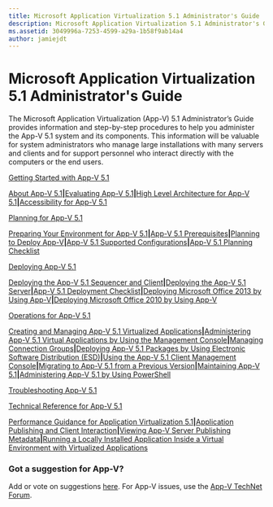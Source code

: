 ```yaml
---
title: Microsoft Application Virtualization 5.1 Administrator's Guide
description: Microsoft Application Virtualization 5.1 Administrator's Guide
ms.assetid: 3049996a-7253-4599-a29a-1b58f9ab14a4
author: jamiejdt
---
```


# Microsoft Application Virtualization 5.1 Administrator's Guide


The Microsoft Application Virtualization (App-V) 5.1 Administrator’s Guide provides information and step-by-step procedures to help you administer the App-V 5.1 system and its components. This information will be valuable for system administrators who manage large installations with many servers and clients and for support personnel who interact directly with the computers or the end users.

<a href="" id="getting-started-with-app-v-5-1"></a>[Getting Started with App-V 5.1](getting-started-with-app-v-51.md)  

[About App-V 5.1](about-app-v-51.md)**|**[Evaluating App-V 5.1](evaluating-app-v-51.md)**|**[High Level Architecture for App-V 5.1](high-level-architecture-for-app-v-51.md)**|**[Accessibility for App-V 5.1](accessibility-for-app-v-51.md)

<a href="" id="planning-for-app-v-5-1"></a>[Planning for App-V 5.1](planning-for-app-v-51.md)  

[Preparing Your Environment for App-V 5.1](preparing-your-environment-for-app-v-51.md)**|**[App-V 5.1 Prerequisites](app-v-51-prerequisites.md)**|**[Planning to Deploy App-V](planning-to-deploy-app-v51.md)**|**[App-V 5.1 Supported Configurations](app-v-51-supported-configurations.md)**|**[App-V 5.1 Planning Checklist](app-v-51-planning-checklist.md)

<a href="" id="deploying-app-v-5-1"></a>[Deploying App-V 5.1](deploying-app-v-51.md)  

[Deploying the App-V 5.1 Sequencer and Client](deploying-the-app-v-51-sequencer-and-client.md)**|**[Deploying the App-V 5.1 Server](deploying-the-app-v-51-server.md)**|**[App-V 5.1 Deployment Checklist](app-v-51-deployment-checklist.md)**|**[Deploying Microsoft Office 2013 by Using App-V](deploying-microsoft-office-2013-by-using-app-v51.md)**|**[Deploying Microsoft Office 2010 by Using App-V](deploying-microsoft-office-2010-by-using-app-v51.md)

<a href="" id="operations-for-app-v-5-1"></a>[Operations for App-V 5.1](operations-for-app-v-51.md)  

[Creating and Managing App-V 5.1 Virtualized Applications](creating-and-managing-app-v-51-virtualized-applications.md)**|**[Administering App-V 5.1 Virtual Applications by Using the Management Console](administering-app-v-51-virtual-applications-by-using-the-management-console.md)**|**[Managing Connection Groups](managing-connection-groups51.md)**|**[Deploying App-V 5.1 Packages by Using Electronic Software Distribution (ESD)](deploying-app-v-51-packages-by-using-electronic-software-distribution--esd-.md)**|**[Using the App-V 5.1 Client Management Console](using-the-app-v-51-client-management-console.md)**|**[Migrating to App-V 5.1 from a Previous Version](migrating-to-app-v-51-from-a-previous-version.md)**|**[Maintaining App-V 5.1](maintaining-app-v-51.md)**|**[Administering App-V 5.1 by Using PowerShell](administering-app-v-51-by-using-powershell.md)

<a href="" id="troubleshooting-app-v-5-1"></a>[Troubleshooting App-V 5.1](troubleshooting-app-v-51.md)  

<a href="" id="technical-reference-for-app-v-5-1"></a>[Technical Reference for App-V 5.1](technical-reference-for-app-v-51.md)  

[Performance Guidance for Application Virtualization 5.1](performance-guidance-for-application-virtualization-51.md)**|**[Application Publishing and Client Interaction](application-publishing-and-client-interaction51.md)**|**[Viewing App-V Server Publishing Metadata](viewing-app-v-server-publishing-metadata51.md)**|**[Running a Locally Installed Application Inside a Virtual Environment with Virtualized Applications](running-a-locally-installed-application-inside-a-virtual-environment-with-virtualized-applications51.md)

### Got a suggestion for App-V?

Add or vote on suggestions [here](http://appv.uservoice.com/forums/280448-microsoft-application-virtualization). For App-V issues, use the [App-V TechNet Forum](https://social.technet.microsoft.com/Forums/home?forum=mdopappv).

 

 





